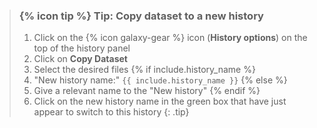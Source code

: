> ### {% icon tip %} Tip: Copy dataset to a new history
>
> 1. Click on the {% icon galaxy-gear %} icon (**History options**) on the top of the history panel
> 2. Click on **Copy Dataset**
> 3. Select the desired files
> {% if include.history_name %}
> 4. "New history name:" `{{ include.history_name }}`
> {% else %}
> 4. Give a relevant name to the "New history"
> {% endif %}
> 5. Click on the new history name in the green box that have just appear to switch to this history
{: .tip}